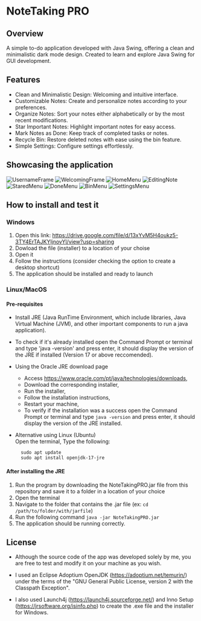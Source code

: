 
# NoteTaking PRO

## Overview  
A simple to-do application developed with Java Swing, offering a clean and minimalistic dark mode design. Created to learn and explore Java Swing for GUI development.

## Features  
- Clean and Minimalistic Design: Welcoming and intuitive interface.
- Customizable Notes: Create and personalize notes according to your preferences.
- Organize Notes: Sort your notes either alphabetically or by the most recent modifications.
- Star Important Notes: Highlight important notes for easy access.
- Mark Notes as Done: Keep track of completed tasks or notes.
- Recycle Bin: Restore deleted notes with ease using the bin feature.
- Simple Settings: Configure settings effortlessly.

## Showcasing the application

![UsernameFrame](applicationImages/UsernameFrame.png)
![WelcomingFrame](applicationImages/WelcomingFrame.png)
![HomeMenu](applicationImages/HomeMenu.png)
![EditingNote](applicationImages/EditingNote.png)
![StaredMenu](applicationImages/StaredMenu.png)
![DoneMenu](applicationImages/DoneMenu.png)
![BinMenu](applicationImages/BinMenu.png)
![SettingsMenu](applicationImages/SettingsMenu.png)

## How to install and test it

### Windows
1) Open this link: https://drive.google.com/file/d/13xYvM5H4oukz5-3TY4ErTAJKYljnovYl/view?usp=sharing
2) Dowload the file (installer) to a location of your choise
3) Open it
4) Follow the instructions (consider checking the option to create a desktop shortcut)
5) The application should be installed and ready to launch

### Linux/MacOS
#### Pre-requisites
- Install JRE (Java RunTime Environment, which include libraries, Java Virtual Machine (JVM), and other important components to run a java application).
- To check if it's already installed open the Command Prompt or terminal and type 'java -version' and press enter, it should display the version of the JRE if installed (Version 17 or above reccomended).
  
- Using the Oracle JRE download page  
  - Access https://www.oracle.com/pt/java/technologies/downloads,
  - Download the corresponding installer,
  - Run the installer,
  - Follow the installation instructions,
  - Restart your machine,
  - To verify if the installation was a success open the Command Prompt or terminal and type `java -version` and press enter, it should display the version of the JRE installed. 

- Alternative using Linux (Ubuntu)  
  Open the terminal,
  Type the following:
  ```
    sudo apt update
    sudo apt install openjdk-17-jre 
  ```

#### After installing the JRE
1) Run the program by downloading the NoteTakingPRO.jar file from this repository and save it to a folder in a location of your choice
2) Open the terminal
3) Navigate to the folder that contains the .jar file (ex: `cd /path/to/folder/with/jarfile`)
4) Run the following command `java -jar NoteTakingPRO.jar`
5) The application should be running correctly.

## License
- Although the source code of the app was developed solely by me, you are free to test and modify it on your machine as you wish.

- I used an Eclipse Adoptium OpenJDK (https://adoptium.net/temurin/) under the terms of the "GNU General Public License, version 2 with the Classpath Exception".

- I also used Launch4j (https://launch4j.sourceforge.net/) and Inno Setup (https://jrsoftware.org/isinfo.php) to create the .exe file and the installer for Windows.
